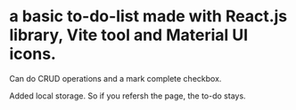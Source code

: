 # a basic to-do-list made with React.js library, Vite tool and Material UI icons.

Can do CRUD operations and a mark complete checkbox.

Added local storage. So if you refersh the page, the to-do stays.
